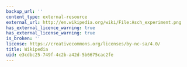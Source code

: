 ```yaml
---
backup_url: ''
content_type: external-resource
external_url: http://en.wikipedia.org/wiki/File:Asch_experiment.png
has_external_licence_warning: true
has_external_license_warning: true
is_broken: ''
license: https://creativecommons.org/licenses/by-nc-sa/4.0/
title: Wikipedia
uid: e3cdbc25-749f-4c2b-a42d-5b6675cac2fe
---
```

